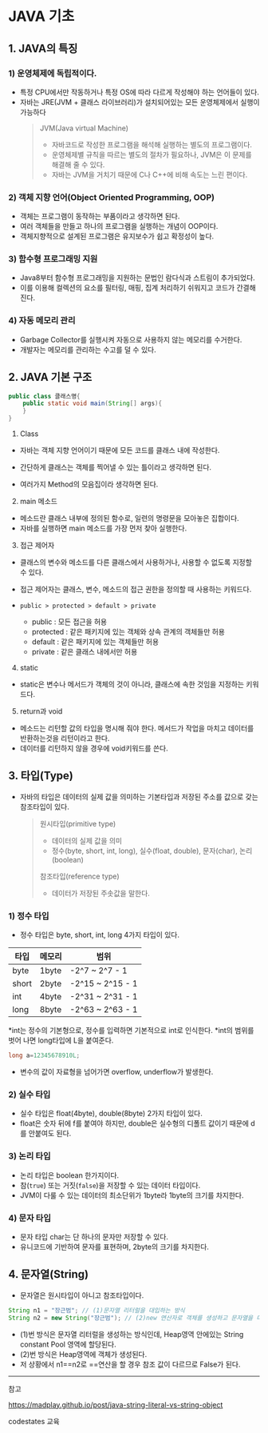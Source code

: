# JAVA 기초

## 1. JAVA의 특징
### 1) 운영체제에 독립적이다.
* 특정 CPU에서만 작동하거나 특정 OS에 따라 다르게 작성해야 하는 언어들이 있다.
* 자바는 JRE(JVM + 클래스 라이브러리)가 설치되어있는 모든 운영체제에서 실행이 가능하다
  > 
  > JVM(Java virtual Machine)
  >  * 자바코드로 작성한 프로그램을 해석해 실행하는 별도의 프로그램이다.
  >  * 운영체제별 규칙을 따르는 별도의 절차가 필요하나, JVM은 이 문제를 해결해 줄 수 있다.
  >  * 자바는 JVM을 거치기 때문에 C나 C++에 비해 속도는 느린 편이다.
### 2) 객체 지향 언어(Object Oriented Programming, OOP)
* 객체는 프로그램이 동작하는 부품이라고 생각하면 된다.
* 여러 객체들을 만들고 하나의 프로그램을 실행하는 개념이 OOP이다.
* 객체지향적으로 설계된 프로그램은 유지보수가 쉽고 확정성이 높다.

### 3) 함수형 프로그래밍 지원
* Java8부터 함수형 프로그래밍을 지원하는 문법인 람다식과 스트림이 추가되었다.
* 이를 이용해 컬렉션의 요소를 필터링, 매핑, 집계 처리하기 쉬워지고 코드가 간결해진다.


### 4) 자동 메모리 관리
* Garbage Collector를 실행시켜 자동으로 사용하지 않는 메모리를 수거한다.
* 개발자는 메모리를 관리하는 수고를 덜 수 있다.

## 2. JAVA 기본 구조
```java
public class 클래스명{
    public static void main(String[] args){
    }
}
```
1. Class

* 자바는 객체 지향 언어이기 때문에 모든 코드를 클래스 내에 작성한다.

* 간단하게 클래스는 객체를 찍어낼 수 있는 틀이라고 생각하면 된다.

* 여러가지 Method의 모음집이라 생각하면 된다.

2. main 메소드

* 메소드란 클래스 내부에 정의된 함수로, 일련의 명령문을 모아놓은 집합이다.
* 자바를 실행하면 main 메소드를 가장 먼저 찾아 실행한다.

3. 접근 제어자

* 클래스의 변수와 메소드를 다른 클래스에서 사용하거나, 사용할 수 없도록 지정할 수 있다.
* 접근 제어자는 클래스, 변수, 메소드의 접근 권한을 정의할 때 사용하는 키워드다.

* `public > protected > default > private`
  * public : 모든 접근을 허용
  * protected : 같은 패키지에 있는 객체와 상속 관계의 객체들만 허용
  * default : 같은 패키지에 있는 객체들만 허용
  * private : 같은 클래스 내에서만 허용

4. static

* static은 변수나 메서드가 객체의 것이 아니라, 클래스에 속한 것임을 지정하는 키워드다.


5. return과 void

* 메소드는 리턴할 값의 타입을 명시해 줘야 한다. 메서드가 작업을 마치고 데이터를 반환하는것을 리턴이라고 한다.
* 데이터를 리턴하지 않을 경우에 void키워드를 쓴다.

## 3. 타입(Type)
* 자바의 타입은 데이터의 실제 값을 의미하는 기본타입과 저장된 주소를 값으로 갖는 참조타입이 있다.
  > 원시타입(primitive type)
  >* 데이터의 실제 값을 의미
  >* 정수(byte, short, int, long), 실수(float, double), 문자(char), 논리(boolean)
  >
  > 참조타입(reference type)
  > * 데이터가 저장된 주솟값을 말한다.

### 1) 정수 타입
* 정수 타입은 byte, short, int, long 4가지 타입이 있다.

| 타입    | 메모리   | 범위               |
|-------|-------|------------------|
| byte  | 1byte | -2^7 ~ 2^7 - 1   |
| short | 2byte | -2^15 ~ 2^15 - 1 |
| int   | 4byte | -2^31 ~ 2^31 - 1 |
| long  | 8byte | -2^63 ~ 2^63 - 1 |

*int는 정수의 기본형으로, 정수를 입력하면 기본적으로 int로 인식한다.
*int의 범위를 벗어 나면 long타입에 L을 붙여준다.
  ```java
  long a=12345678910L;
```
* 변수의 값이 자료형을 넘어가면 overflow, underflow가 발생한다.

### 2) 실수 타입
* 실수 타입은 float(4byte), double(8byte) 2가지 타입이 있다.
* float은 숫자 뒤에 f를 붙여야 하지만, double은 실수형의 디폴트 값이기 때문에 d를 안붙여도 된다.

### 3) 논리 타입
* 논리 타입은 boolean 한가지이다.
* 참(`true`) 또는 거짓(`false`)을 저장할 수 있는 데이터 타입이다.
* JVM이 다룰 수 있는 데이터의 최소단위가 1byte라 1byte의 크기를 차지한다.

### 4) 문자 타입
* 문자 타입 char는 단 하나의 문자만 저장할 수 있다.
* 유니코드에 기반하여 문자를 표현하며, 2byte의 크기를 차지한다.

## 4. 문자열(String)
* 문자열은 원시타입이 아니고 참조타입이다.
```java
String n1 = "장근범"; // (1)문자열 리터럴을 대입하는 방식
String n2 = new String("장근범"); // (2)new 연산자로 객체를 생성하고 문자열을 대입하는 방식
```
* (1)번 방식은 문자열 리터럴을 생성하는 방식인데, Heap영역 안에있는 String constant Pool 영역에 할당된다.
* (2)번 방식은 Heap영역에 객체가 생성된다.
* 저 상황에서 n1==n2로 ==연산을 할 경우 참조 값이 다르므로 False가 된다.




___
참고

https://madplay.github.io/post/java-string-literal-vs-string-object

codestates 교육
